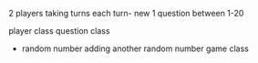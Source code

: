 2 players 
taking turns 
each turn- new 1 question between 1-20


player class 
question class 
 - random number adding another random number 
game class



